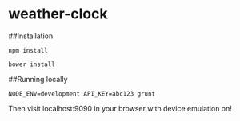 # weather-clock

##Installation

```
npm install

bower install
```

##Running locally
```
NODE_ENV=development API_KEY=abc123 grunt
```

Then visit localhost:9090 in your browser with device emulation on!
